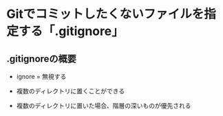 # Gitでコミットしたくないファイルを指定する「.gitignore」

## .gitignoreの概要

- ignore = 無視する
- 複数のディレクトリに置くことができる 

 - 複数のディレクトリに置いた場合、階層の深いものが優先される
